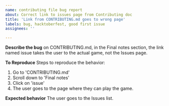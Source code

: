 ```yaml
---
name: contributing file bug report
about: Correct link to issues page from Contributing doc
title: 'Link from CONTRIBUTING.md goes to wrong page'
labels: bug, hacktoberfest, good first issue
assignees: ''

---
```


**Describe the bug**
on CONTRIBUTING.md, in the Final notes section, the link named issue takes the user to the actual game, not the Issues page.

**To Reproduce**
Steps to reproduce the behavior:
1. Go to 'CONTRIBUTING.md'
2. Scroll down to 'Final notes'
3. Click on 'issue'
4. The user goes to the page where they can play the game.

**Expected behavior**
The user goes to the Issues list. 

